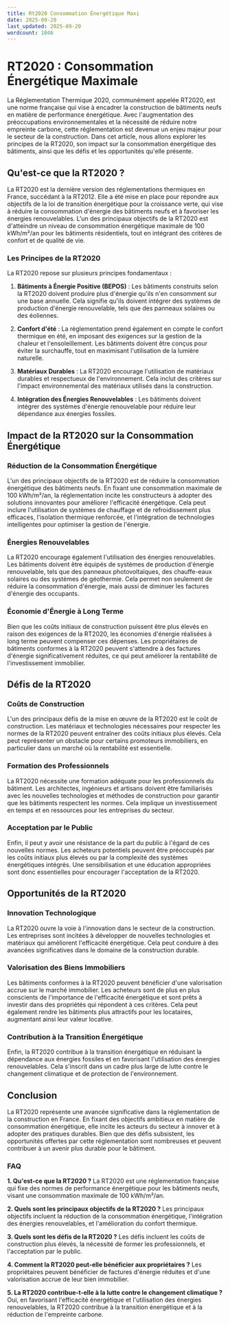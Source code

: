 ```yaml
---
title: Rt2020 Consommation Énergétique Maxi
date: 2025-09-20
last_updated: 2025-09-20
wordcount: 1046
---
```


# RT2020 : Consommation Énergétique Maximale

La Réglementation Thermique 2020, communément appelée RT2020, est une norme française qui vise à encadrer la construction de bâtiments neufs en matière de performance énergétique. Avec l'augmentation des préoccupations environnementales et la nécessité de réduire notre empreinte carbone, cette réglementation est devenue un enjeu majeur pour le secteur de la construction. Dans cet article, nous allons explorer les principes de la RT2020, son impact sur la consommation énergétique des bâtiments, ainsi que les défis et les opportunités qu'elle présente.

## Qu'est-ce que la RT2020 ?

La RT2020 est la dernière version des réglementations thermiques en France, succédant à la RT2012. Elle a été mise en place pour répondre aux objectifs de la loi de transition énergétique pour la croissance verte, qui vise à réduire la consommation d'énergie des bâtiments neufs et à favoriser les énergies renouvelables. L'un des principaux objectifs de la RT2020 est d'atteindre un niveau de consommation énergétique maximale de 100 kWh/m²/an pour les bâtiments résidentiels, tout en intégrant des critères de confort et de qualité de vie.

### Les Principes de la RT2020

La RT2020 repose sur plusieurs principes fondamentaux :

1. **Bâtiments à Énergie Positive (BEPOS)** : Les bâtiments construits selon la RT2020 doivent produire plus d'énergie qu'ils n'en consomment sur une base annuelle. Cela signifie qu'ils doivent intégrer des systèmes de production d'énergie renouvelable, tels que des panneaux solaires ou des éoliennes.

2. **Confort d'été** : La réglementation prend également en compte le confort thermique en été, en imposant des exigences sur la gestion de la chaleur et l'ensoleillement. Les bâtiments doivent être conçus pour éviter la surchauffe, tout en maximisant l'utilisation de la lumière naturelle.

3. **Matériaux Durables** : La RT2020 encourage l'utilisation de matériaux durables et respectueux de l'environnement. Cela inclut des critères sur l'impact environnemental des matériaux utilisés dans la construction.

4. **Intégration des Énergies Renouvelables** : Les bâtiments doivent intégrer des systèmes d'énergie renouvelable pour réduire leur dépendance aux énergies fossiles.

## Impact de la RT2020 sur la Consommation Énergétique

### Réduction de la Consommation Énergétique

L'un des principaux objectifs de la RT2020 est de réduire la consommation énergétique des bâtiments neufs. En fixant une consommation maximale de 100 kWh/m²/an, la réglementation incite les constructeurs à adopter des solutions innovantes pour améliorer l'efficacité énergétique. Cela peut inclure l'utilisation de systèmes de chauffage et de refroidissement plus efficaces, l'isolation thermique renforcée, et l'intégration de technologies intelligentes pour optimiser la gestion de l'énergie.

### Énergies Renouvelables

La RT2020 encourage également l'utilisation des énergies renouvelables. Les bâtiments doivent être équipés de systèmes de production d'énergie renouvelable, tels que des panneaux photovoltaïques, des chauffe-eaux solaires ou des systèmes de géothermie. Cela permet non seulement de réduire la consommation d'énergie, mais aussi de diminuer les factures d'énergie des occupants.

### Économie d'Énergie à Long Terme

Bien que les coûts initiaux de construction puissent être plus élevés en raison des exigences de la RT2020, les économies d'énergie réalisées à long terme peuvent compenser ces dépenses. Les propriétaires de bâtiments conformes à la RT2020 peuvent s'attendre à des factures d'énergie significativement réduites, ce qui peut améliorer la rentabilité de l'investissement immobilier.

## Défis de la RT2020

### Coûts de Construction

L'un des principaux défis de la mise en œuvre de la RT2020 est le coût de construction. Les matériaux et technologies nécessaires pour respecter les normes de la RT2020 peuvent entraîner des coûts initiaux plus élevés. Cela peut représenter un obstacle pour certains promoteurs immobiliers, en particulier dans un marché où la rentabilité est essentielle.

### Formation des Professionnels

La RT2020 nécessite une formation adéquate pour les professionnels du bâtiment. Les architectes, ingénieurs et artisans doivent être familiarisés avec les nouvelles technologies et méthodes de construction pour garantir que les bâtiments respectent les normes. Cela implique un investissement en temps et en ressources pour les entreprises du secteur.

### Acceptation par le Public

Enfin, il peut y avoir une résistance de la part du public à l'égard de ces nouvelles normes. Les acheteurs potentiels peuvent être préoccupés par les coûts initiaux plus élevés ou par la complexité des systèmes énergétiques intégrés. Une sensibilisation et une éducation appropriées sont donc essentielles pour encourager l'acceptation de la RT2020.

## Opportunités de la RT2020

### Innovation Technologique

La RT2020 ouvre la voie à l'innovation dans le secteur de la construction. Les entreprises sont incitées à développer de nouvelles technologies et matériaux qui améliorent l'efficacité énergétique. Cela peut conduire à des avancées significatives dans le domaine de la construction durable.

### Valorisation des Biens Immobiliers

Les bâtiments conformes à la RT2020 peuvent bénéficier d'une valorisation accrue sur le marché immobilier. Les acheteurs sont de plus en plus conscients de l'importance de l'efficacité énergétique et sont prêts à investir dans des propriétés qui répondent à ces critères. Cela peut également rendre les bâtiments plus attractifs pour les locataires, augmentant ainsi leur valeur locative.

### Contribution à la Transition Énergétique

Enfin, la RT2020 contribue à la transition énergétique en réduisant la dépendance aux énergies fossiles et en favorisant l'utilisation des énergies renouvelables. Cela s'inscrit dans un cadre plus large de lutte contre le changement climatique et de protection de l'environnement.

## Conclusion

La RT2020 représente une avancée significative dans la réglementation de la construction en France. En fixant des objectifs ambitieux en matière de consommation énergétique, elle incite les acteurs du secteur à innover et à adopter des pratiques durables. Bien que des défis subsistent, les opportunités offertes par cette réglementation sont nombreuses et peuvent contribuer à un avenir plus durable pour le bâtiment. 

### FAQ

**1. Qu'est-ce que la RT2020 ?**
La RT2020 est une réglementation française qui fixe des normes de performance énergétique pour les bâtiments neufs, visant une consommation maximale de 100 kWh/m²/an.

**2. Quels sont les principaux objectifs de la RT2020 ?**
Les principaux objectifs incluent la réduction de la consommation énergétique, l'intégration des énergies renouvelables, et l'amélioration du confort thermique.

**3. Quels sont les défis de la RT2020 ?**
Les défis incluent les coûts de construction plus élevés, la nécessité de former les professionnels, et l'acceptation par le public.

**4. Comment la RT2020 peut-elle bénéficier aux propriétaires ?**
Les propriétaires peuvent bénéficier de factures d'énergie réduites et d'une valorisation accrue de leur bien immobilier.

**5. La RT2020 contribue-t-elle à la lutte contre le changement climatique ?**
Oui, en favorisant l'efficacité énergétique et l'utilisation des énergies renouvelables, la RT2020 contribue à la transition énergétique et à la réduction de l'empreinte carbone.